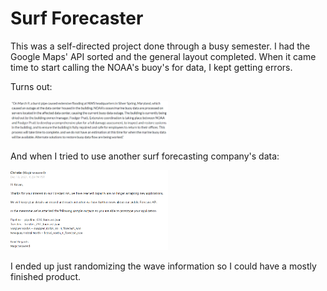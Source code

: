 # Surf Forecaster

This was a self-directed project done through a busy semester. I had the Google Maps' API sorted and the general layout completed. When it came time to start calling the NOAA's buoy's for data, I kept getting errors.

Turns out:

<img src="uhoh.PNG" width="50%" height="auto" alt="Screenshot of article stating that a flood destroyed a data center">

And when I tried to use another surf forecasting company's data:

<img src="uhoh2.PNG" width="50%" height="auto" alt="Screenshot of email from a member of the Magicseaweed team saying they have reached their capacity for API applications">

I ended up just randomizing the wave information so I could have a mostly finished product.
